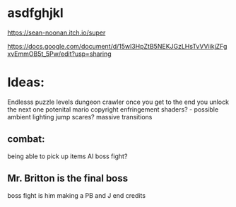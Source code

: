 # asdfghjkl
https://sean-noonan.itch.io/super

https://docs.google.com/document/d/15wl3HpZtB5NEKJGzLHsTvVViikjZFgxvEmmOB5t_5Pw/edit?usp=sharing

# Ideas:
Endlesss puzzle levels dungeon crawler
once you get to the end you unlock the next one
potenital mario copyright enfringement
shaders? - possible ambient lighting
jump scares?
massive transitions

## combat:
  being able to pick up items
  AI boss fight?
  

## Mr. Britton is the final boss
  boss fight is him making a PB and J
  end credits
